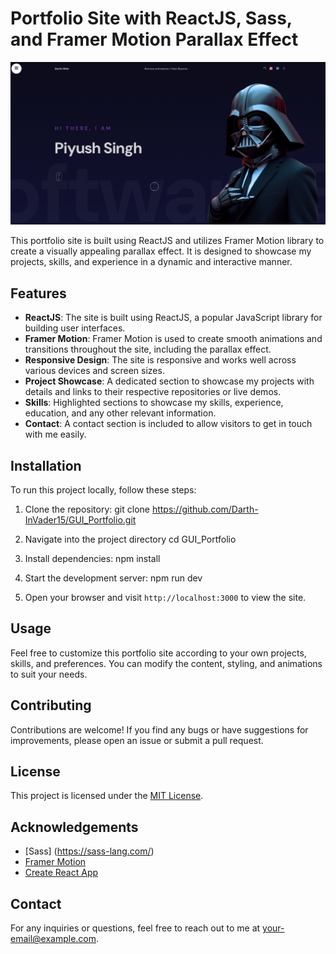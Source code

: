 # Portfolio Site with ReactJS, Sass, and Framer Motion Parallax Effect

![Portfolio Preview](public/preview.png)

This portfolio site is built using ReactJS and utilizes Framer Motion library to create a visually appealing parallax effect. It is designed to showcase my projects, skills, and experience in a dynamic and interactive manner.

## Features

- **ReactJS**: The site is built using ReactJS, a popular JavaScript library for building user interfaces.
- **Framer Motion**: Framer Motion is used to create smooth animations and transitions throughout the site, including the parallax effect.
- **Responsive Design**: The site is responsive and works well across various devices and screen sizes.
- **Project Showcase**: A dedicated section to showcase my projects with details and links to their respective repositories or live demos.
- **Skills**: Highlighted sections to showcase my skills, experience, education, and any other relevant information.
- **Contact**: A contact section is included to allow visitors to get in touch with me easily.

## Installation

To run this project locally, follow these steps:

1. Clone the repository: 
    git clone https://github.com/Darth-InVader15/GUI_Portfolio.git

2. Navigate into the project directory
    cd GUI_Portfolio

3. Install dependencies:
    npm install

4. Start the development server: 
    npm run dev

5. Open your browser and visit `http://localhost:3000` to view the site.

## Usage

Feel free to customize this portfolio site according to your own projects, skills, and preferences. You can modify the content, styling, and animations to suit your needs.

## Contributing

Contributions are welcome! If you find any bugs or have suggestions for improvements, please open an issue or submit a pull request.

## License

This project is licensed under the [MIT License](LICENSE).

## Acknowledgements

- [Sass] (https://sass-lang.com/)
- [Framer Motion](https://www.framer.com/motion/)
- [Create React App](https://create-react-app.dev/)

## Contact

For any inquiries or questions, feel free to reach out to me at [your-email@example.com](mailto:piyush.singh1315@gmail.com).




